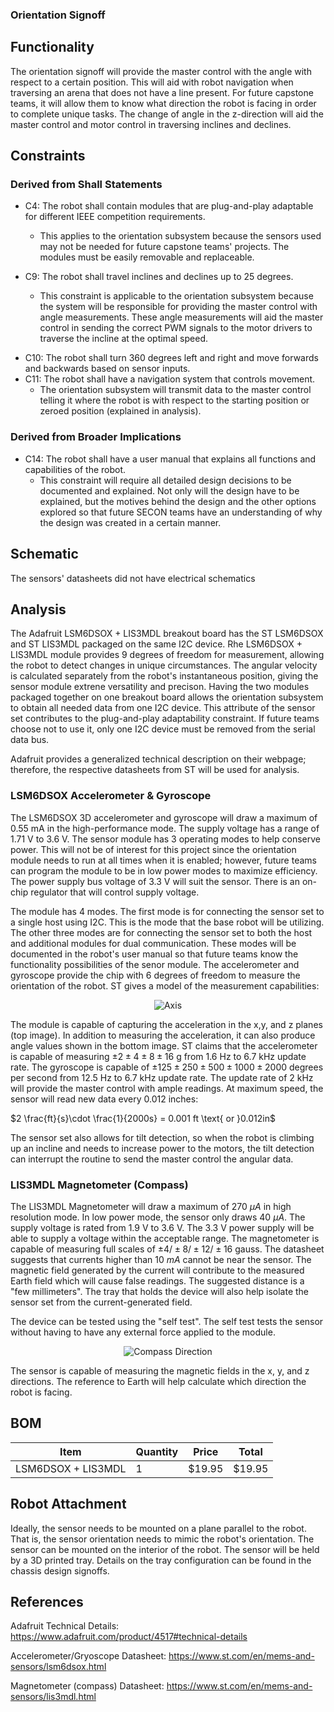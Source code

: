### Orientation Signoff

## Functionality
The orientation signoff will provide the master control with the angle with respect to a certain position.
	This will aid with robot navigation when traversing an arena that does not have a line present.
	For future capstone teams, it will allow them to know what direction the robot is facing in order 
	to complete unique tasks. The change of angle in the z-direction will aid the master control and motor control in traversing inclines and declines.

## Constraints
### Derived from Shall Statements
- C4: The robot shall contain modules that are plug-and-play adaptable for different IEEE competition
	requirements.
	- This applies to the orientation subsystem because the sensors used may not be needed for
	future capstone teams' projects. The modules must be easily removable and replaceable.

- C9: The robot shall travel inclines and declines up to 25 degrees.
	- This constraint is applicable to the orientation subsystem because the system will be responsible for providing
		the master control with angle measurements. These angle measurements will aid the master control in sending
		the correct PWM signals to the motor drivers to traverse the incline at the optimal speed.
* C10: The robot shall turn 360 degrees left and right and move forwards and backwards based on sensor inputs.
* C11: The robot shall have a navigation system that controls movement.
	* The orientation subsystem will transmit data to the master control telling it where the robot is with respect to the
		starting position or zeroed position (explained in analysis).

### Derived from Broader Implications
	
- C14: The robot shall have a user manual that explains all functions and capabilities of the robot. 
	- This constraint will require all detailed design decisions to be documented and explained. Not only will the design have to be explained, but the motives behind the design and the other options explored so that future SECON teams have an understanding of why the design was created in a certain manner.
## Schematic
The sensors' datasheets did not have electrical schematics


## Analysis
The Adafruit LSM6DSOX + LIS3MDL breakout board has the ST LSM6DSOX and ST LIS3MDL packaged on the
	same I2C device. Rhe LSM6DSOX + LIS3MDL module provides 9 degrees of freedom for measurement, allowing the robot to detect changes in unique circumstances. The angular velocity is calculated separately from the robot's instantaneous position, giving the sensor module extrene versatility and precison.
	Having the two modules packaged together on one breakout board allows the orientation subsystem to obtain all needed data from one I2C device. This attribute of the sensor set contributes to the plug-and-play adaptability constraint. If future teams choose not to use it, only one I2C device must be removed from the serial data bus.
	
Adafruit provides a generalized technical description on their webpage; therefore, the respective datasheets
	from ST will be used for analysis. 
### LSM6DSOX Accelerometer & Gyroscope
The LSM6DSOX 3D accelerometer and gyroscope will draw a maximum of
0.55 mA in the high-performance mode. The supply voltage has a range of 1.71 V to 3.6 V. The sensor module has 3 operating modes to help conserve power. This will not be of interest for this project since the orientation module needs to run at all times when it is enabled; however, future teams can program the module to be in low power modes to maximize efficiency. The power supply bus voltage of 3.3 V will suit the sensor. There is an on-chip regulator that will control supply voltage.

The module has 4 modes. The first mode is for connecting the sensor set to a single host using I2C. This is the mode that the base robot will be utilizing. The other three modes are for connecting the sensor set to both
the host and additional modules for dual communication. These modes will be documented in the robot's user manual so that future teams know the functionality possibilities of the senor module. The accelerometer 
and gyroscope provide the chip with 6 degrees of freedom to measure the orientation of the robot. ST gives a model of the measurement capabilities:

<p align = "center">
<img src = "https://github.com/lchapman42/Control-Sensing-Wireless-Charging-Robot/blob/main/Documentation/Images/Orientation/Sensing_Axis.png?raw=true"alt="Axis"/>
</p>

The module is capable of capturing the acceleration in the x,y, and z 		planes (top image). In addition to measuring the acceleration, it can also produce angle values shown in the bottom image. ST claims that the accelerometer is capable of measuring $\pm2\pm4\pm8\pm16$ g from 1.6 Hz to 6.7 kHz update rate. The gyroscope is capable of $\pm125\pm250\pm500\pm1000\pm2000$ degrees per second from 12.5 Hz to 6.7 kHz update rate. The update rate of 2 kHz will provide the master control with ample readings. At maximum speed, the sensor will read new data every 0.012 inches: 


$2 \frac{ft}{s}\cdot \frac{1}{2000s} = 0.001 ft \text{ or }0.012in$

The sensor set also allows for tilt detection, so when the robot is climbing up an incline and needs to increase power to the motors, the tilt detection can interrupt the routine to send the master control the angular data. 

### LIS3MDL Magnetometer (Compass) 
The LIS3MDL Magnetometer will draw a maximum of 270 $\mu A$ in high resolution mode. In low power mode, the sensor only draws 40 $\mu A$. The supply voltage is rated from 1.9 V to 3.6 V. The 3.3 V power supply will be able to supply a voltage within the acceptable range. The magnetometer is capable of measuring full scales of $\pm 4/ \pm 8/ \pm 12/ \pm 16$ gauss. The datasheet suggests that currents higher than 10 $mA$ cannot be near the sensor. The magnetic field generated by the current will contribute to the measured Earth field which will cause false readings. The suggested distance is a "few millimeters". The tray that holds the device will also help isolate the sensor set from the current-generated field. 

The device can be tested using the "self test". The self test tests the sensor without having to have any external force applied to the module. 

<p align = "center">
<img src = "https://github.com/lchapman42/Control-Sensing-Wireless-Charging-Robot/blob/main/Documentation/Images/Orientation/Compass_Directions.png"alt="Compass Direction"/>
</p>

The sensor is capable of measuring the magnetic fields in the x, y, and z directions. The reference to Earth will help calculate which direction the robot is facing. 
## BOM
|Item              |Quantity   |Price   |Total   |
|------------------|-----------|--------|--------|
|LSM6DSOX + LIS3MDL|1          |$19.95  |$19.95  |
## Robot Attachment
Ideally, the sensor needs to be mounted on a plane parallel to the robot. That is, the sensor orientation needs to mimic the robot's orientation. The sensor can be mounted on the interior of the robot. The sensor will be held by a 3D printed tray. Details on the tray configuration can be found in the chassis design signoffs.
## References
Adafruit Technical Details:  https://www.adafruit.com/product/4517#technical-details

Accelerometer/Gryoscope Datasheet: https://www.st.com/en/mems-and-sensors/lsm6dsox.html

Magnetometer (compass) Datasheet: https://www.st.com/en/mems-and-sensors/lis3mdl.html
